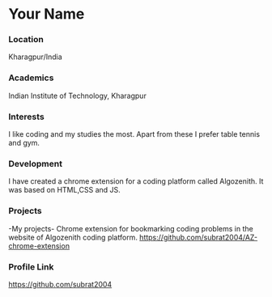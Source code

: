 # Your Name

### Location

Kharagpur/India

### Academics

Indian Institute of Technology, Kharagpur

### Interests

I like coding and my studies the most. Apart from these I prefer table tennis and gym.

### Development

I have created a chrome extension for a coding platform called Algozenith. It was based on HTML,CSS and JS.

### Projects

-My projects- Chrome extension for bookmarking coding problems in the website of Algozenith coding platform.
https://github.com/subrat2004/AZ-chrome-extension

### Profile Link

https://github.com/subrat2004